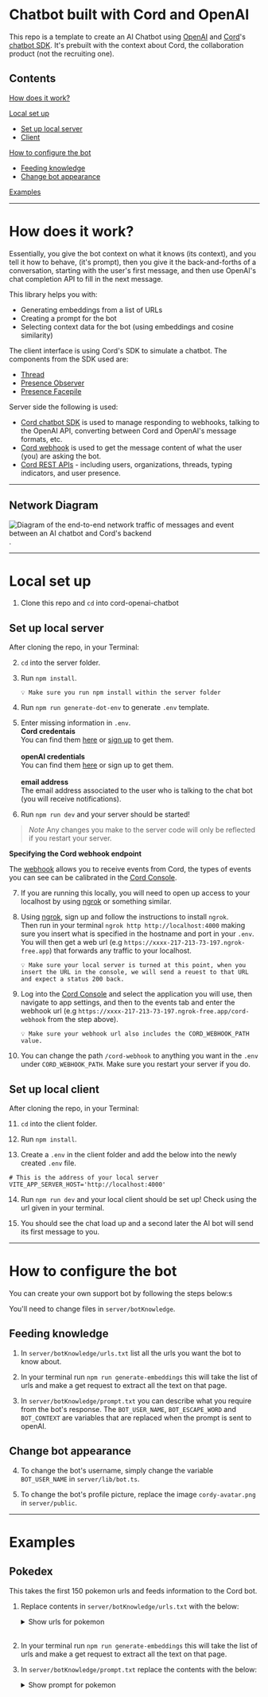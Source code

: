 # Chatbot built with Cord and OpenAI

This repo is a template to create an AI Chatbot using [OpenAI](https://openai.com/) and [Cord](https://cord.com/?utm_source=GitHub&utm_medium=referral&utm_campaign=ai_chatbot)'s [chatbot SDK](https://docs.cord.com/chatbot-ai-sdk/getting-started?utm_source=GitHub&utm_medium=referral&utm_campaign=ai_chatbot).
It's prebuilt with the context about Cord, the collaboration product (not the recruiting one).

## Contents

[How does it work?](#how-does-it-work)

[Local set up](#local-set-up)

- [Set up local server](#set-up-local-server)
- [Client](#set-up-local-client)

[How to configure the bot](#how-to-configure-the-bot)

- [Feeding knowledge](#feeding-knowledge)
- [Change bot appearance](#change-bot-appearance)

[Examples](#examples)

---

# How does it work?

Essentially, you give the bot context on what it knows (its context), and you tell it how to behave,
(it's prompt), then you give it the back-and-forths of a conversation, starting with the user's
first message, and then use OpenAI's chat completion API to fill in the next message.

This library helps you with:

- Generating embeddings from a list of URLs
- Creating a prompt for the bot
- Selecting context data for the bot (using embeddings and cosine similarity)

The client interface is using Cord's SDK to simulate a chatbot. The components from the SDK used are:

- [Thread](https://docs.cord.com/components/cord-thread?utm_source=GitHub&utm_medium=referral&utm_campaign=ai_chatbot)
- [Presence Observer](https://docs.cord.com/components/cord-presence-observer?utm_source=GitHub&utm_medium=referral&utm_campaign=ai_chatbot)
- [Presence Facepile](https://docs.cord.com/components/cord-presence-facepile?utm_source=GitHub&utm_medium=referral&utm_campaign=ai_chatbot)

Server side the following is used:

- [Cord chatbot SDK](https://docs.cord.com/chatbot-ai-sdk/getting-started?utm_source=GitHub&utm_medium=referral&utm_campaign=ai_chatbot) is used to manage responding to webhooks, talking to the OpenAI API, converting between Cord and OpenAI's message formats, etc.
- [Cord webhook](https://docs.cord.com/reference/events-webhook?utm_source=GitHub&utm_medium=referral&utm_campaign=ai_chatbot) is used to get the message content of what the user (you) are asking the bot.
- [Cord REST APIs](https://docs.cord.com/rest-apis?utm_source=GitHub&utm_medium=referral&utm_campaign=ai_chatbot) - including users, organizations, threads, typing indicators, and user presence.

---

## Network Diagram

![Diagram of the end-to-end network traffic of messages and event between an AI chatbot and Cord's backend](./ai-cord-api-diagram.png "Diagram of the end-to-end network traffic of messages and event between an AI chatbot and Cord's backend").

---

# Local set up

1. Clone this repo and `cd` into cord-openai-chatbot

## Set up local server

After cloning the repo, in your Terminal:

2. `cd` into the server folder.

3. Run `npm install`.

   ```
   💡 Make sure you run npm install within the server folder
   ```

4. Run `npm run generate-dot-env` to generate `.env` template.

5. Enter missing information in `.env`.\
    **Cord credentais**\
    You can find them [here](https://console.cord.com/?utm_source=GitHub&utm_medium=referral&utm_campaign=ai_chatbot) or [sign up](https://console.cord.com/signup?utm_source=GitHub&utm_medium=referral&utm_campaign=ai_chatbot) to get them.\
    \
    **openAI credentials**\
    You can find them [here](https://platform.openai.com/account/api-keys) or sign up to get them.\
   \
    **email address**\
    The email address associated to the user who is talking to the chat bot (you will receive notifications).

6. Run `npm run dev` and your server should be started!

> _Note_ Any changes you make to the server code will only be reflected if you restart your server.

**Specifying the Cord webhook endpoint**

The [webhook](https://docs.cord.com/reference/events-webhook?utm_source=GitHub&utm_medium=referral&utm_campaign=ai_chatbot) allows you to receive events from Cord, the types of events you can see can be calibrated in the [Cord Console](https://console.cord.com?utm_source=GitHub&utm_medium=referral&utm_campaign=ai_chatbot).

7. If you are running this locally, you will need to open up access to your localhost by using [ngrok](https://ngrok.com) or something similar.

8. Using [ngrok](https://ngrok.com), sign up and follow the instructions to install `ngrok`. \
    Then run in your terminal `ngrok http http://localhost:4000` making sure you insert what is specified in the hostname and port in your `.env`.\
   You will then get a web url (e.g `https://xxxx-217-213-73-197.ngrok-free.app`) that forwards any traffic to your localhost.

   ```
   💡 Make sure your local server is turned at this point, when you insert the URL in the console, we will send a reuest to that URL and expect a status 200 back.
   ```

9. Log into the [Cord Console](https://console.cord.com?utm_source=GitHub&utm_medium=referral&utm_campaign=ai_chatbot) and select the application you will use, then navigate to app settings, and then to the events tab and enter the webhook url (e.g `https://xxxx-217-213-73-197.ngrok-free.app/cord-webhook` from the step above).

   ```
   💡 Make sure your webhook url also includes the CORD_WEBHOOK_PATH value.
   ```

10. You can change the path `/cord-webhook` to anything you want in the `.env` under `CORD_WEBHOOK_PATH`. Make sure you restart your server if you do.

## Set up local client

After cloning the repo, in your Terminal:

11. `cd` into the client folder.

12. Run `npm install`.

13. Create a `.env` in the client folder and add the below into the newly created `.env` file.

```
# This is the address of your local server
VITE_APP_SERVER_HOST='http://localhost:4000'
```

14. Run `npm run dev` and your local client should be set up! Check using the url given in your terminal.

15. You should see the chat load up and a second later the AI bot will send its first message to you.

---

# How to configure the bot

You can create your own support bot by following the steps below:s

You'll need to change files in `server/botKnowledge`.

## Feeding knowledge

1. In `server/botKnowledge/urls.txt` list all the urls you want the bot to know about.

2. In your terminal run `npm run generate-embeddings` this will take the list of urls and make a get request to extract all the text on that page.
3. In `server/botKnowledge/prompt.txt` you can describe what you require from the bot's response. The `BOT_USER_NAME`, `BOT_ESCAPE_WORD` and `BOT_CONTEXT` are variables that are replaced when the prompt is sent to openAI.

## Change bot appearance

4. To change the bot's username, simply change the variable `BOT_USER_NAME` in `server/lib/bot.ts`.

5. To change the bot's profile picture, replace the image `cordy-avatar.png` in `server/public`.

---

# Examples

## Pokedex

This takes the first 150 pokemon urls and feeds information to the Cord bot.

1. Replace contents in `server/botKnowledge/urls.txt` with the below:
      <details>
      <summary>Show urls for pokemon</summary>

   ```
   https://www.pokemon.com/uk/pokedex/bulbasaur
   https://www.pokemon.com/uk/pokedex/ivysaur
   https://www.pokemon.com/uk/pokedex/venusaur
   https://www.pokemon.com/uk/pokedex/charmander
   https://www.pokemon.com/uk/pokedex/charmeleon
   https://www.pokemon.com/uk/pokedex/charizard
   https://www.pokemon.com/uk/pokedex/squirtle
   https://www.pokemon.com/uk/pokedex/wartortle
   https://www.pokemon.com/uk/pokedex/blastoise
   https://www.pokemon.com/uk/pokedex/caterpie
   https://www.pokemon.com/uk/pokedex/metapod
   https://www.pokemon.com/uk/pokedex/butterfree
   https://www.pokemon.com/uk/pokedex/weedle
   https://www.pokemon.com/uk/pokedex/kakuna
   https://www.pokemon.com/uk/pokedex/beedrill
   https://www.pokemon.com/uk/pokedex/pidgey
   https://www.pokemon.com/uk/pokedex/pidgeotto
   https://www.pokemon.com/uk/pokedex/pidgeot
   https://www.pokemon.com/uk/pokedex/rattata
   https://www.pokemon.com/uk/pokedex/raticate
   https://www.pokemon.com/uk/pokedex/spearow
   https://www.pokemon.com/uk/pokedex/fearow
   https://www.pokemon.com/uk/pokedex/ekans
   https://www.pokemon.com/uk/pokedex/arbok
   https://www.pokemon.com/uk/pokedex/pikachu
   https://www.pokemon.com/uk/pokedex/raichu
   https://www.pokemon.com/uk/pokedex/sandshrew
   https://www.pokemon.com/uk/pokedex/sandslash
   https://www.pokemon.com/uk/pokedex/nidoran-male
   https://www.pokemon.com/uk/pokedex/nidorina
   https://www.pokemon.com/uk/pokedex/nidoqueen
   https://www.pokemon.com/uk/pokedex/nidoran-female
   https://www.pokemon.com/uk/pokedex/nidorino
   https://www.pokemon.com/uk/pokedex/nidoking
   https://www.pokemon.com/uk/pokedex/clefairy
   https://www.pokemon.com/uk/pokedex/clefable
   https://www.pokemon.com/uk/pokedex/vulpix
   https://www.pokemon.com/uk/pokedex/ninetales
   https://www.pokemon.com/uk/pokedex/jigglypuff
   https://www.pokemon.com/uk/pokedex/wigglytuff
   https://www.pokemon.com/uk/pokedex/zubat
   https://www.pokemon.com/uk/pokedex/golbat
   https://www.pokemon.com/uk/pokedex/oddish
   https://www.pokemon.com/uk/pokedex/gloom
   https://www.pokemon.com/uk/pokedex/vileplume
   https://www.pokemon.com/uk/pokedex/paras
   https://www.pokemon.com/uk/pokedex/parasect
   https://www.pokemon.com/uk/pokedex/venonat
   https://www.pokemon.com/uk/pokedex/venomoth
   https://www.pokemon.com/uk/pokedex/diglett
   https://www.pokemon.com/uk/pokedex/dugtrio
   https://www.pokemon.com/uk/pokedex/meowth
   https://www.pokemon.com/uk/pokedex/persian
   https://www.pokemon.com/uk/pokedex/psyduck
   https://www.pokemon.com/uk/pokedex/golduck
   https://www.pokemon.com/uk/pokedex/mankey
   https://www.pokemon.com/uk/pokedex/primeape
   https://www.pokemon.com/uk/pokedex/growlithe
   https://www.pokemon.com/uk/pokedex/arcanine
   https://www.pokemon.com/uk/pokedex/poliwag
   https://www.pokemon.com/uk/pokedex/poliwhirl
   https://www.pokemon.com/uk/pokedex/poliwrath
   https://www.pokemon.com/uk/pokedex/abra
   https://www.pokemon.com/uk/pokedex/kadabra
   https://www.pokemon.com/uk/pokedex/alakazam
   https://www.pokemon.com/uk/pokedex/machop
   https://www.pokemon.com/uk/pokedex/machoke
   https://www.pokemon.com/uk/pokedex/machamp
   https://www.pokemon.com/uk/pokedex/bellsprout
   https://www.pokemon.com/uk/pokedex/weepinbell
   https://www.pokemon.com/uk/pokedex/victreebel
   https://www.pokemon.com/uk/pokedex/tentacool
   https://www.pokemon.com/uk/pokedex/tentacruel
   https://www.pokemon.com/uk/pokedex/geodude
   https://www.pokemon.com/uk/pokedex/graveler
   https://www.pokemon.com/uk/pokedex/golem
   https://www.pokemon.com/uk/pokedex/ponyta
   https://www.pokemon.com/uk/pokedex/rapidash
   https://www.pokemon.com/uk/pokedex/slowpoke
   https://www.pokemon.com/uk/pokedex/slowbro
   https://www.pokemon.com/uk/pokedex/magnemite
   https://www.pokemon.com/uk/pokedex/magneton
   https://www.pokemon.com/uk/pokedex/farfetchd
   https://www.pokemon.com/uk/pokedex/doduo
   https://www.pokemon.com/uk/pokedex/dodrio
   https://www.pokemon.com/uk/pokedex/seel
   https://www.pokemon.com/uk/pokedex/dewgong
   https://www.pokemon.com/uk/pokedex/grimer
   https://www.pokemon.com/uk/pokedex/muk
   https://www.pokemon.com/uk/pokedex/shellder
   https://www.pokemon.com/uk/pokedex/cloyster
   https://www.pokemon.com/uk/pokedex/gastly
   https://www.pokemon.com/uk/pokedex/haunter
   https://www.pokemon.com/uk/pokedex/gengar
   https://www.pokemon.com/uk/pokedex/onix
   https://www.pokemon.com/uk/pokedex/drowzee
   https://www.pokemon.com/uk/pokedex/hypno
   https://www.pokemon.com/uk/pokedex/krabby
   https://www.pokemon.com/uk/pokedex/kingler
   https://www.pokemon.com/uk/pokedex/voltorb
   https://www.pokemon.com/uk/pokedex/electrode
   https://www.pokemon.com/uk/pokedex/exeggcute
   https://www.pokemon.com/uk/pokedex/exeggutor
   https://www.pokemon.com/uk/pokedex/cubone
   https://www.pokemon.com/uk/pokedex/marowak
   https://www.pokemon.com/uk/pokedex/hitmonlee
   https://www.pokemon.com/uk/pokedex/hitmonchan
   https://www.pokemon.com/uk/pokedex/lickitung
   https://www.pokemon.com/uk/pokedex/koffing
   https://www.pokemon.com/uk/pokedex/weezing
   https://www.pokemon.com/uk/pokedex/rhyhorn
   https://www.pokemon.com/uk/pokedex/rhydon
   https://www.pokemon.com/uk/pokedex/chansey
   https://www.pokemon.com/uk/pokedex/tangela
   https://www.pokemon.com/uk/pokedex/kangaskhan
   https://www.pokemon.com/uk/pokedex/horsea
   https://www.pokemon.com/uk/pokedex/seadra
   https://www.pokemon.com/uk/pokedex/goldeen
   https://www.pokemon.com/uk/pokedex/seaking
   https://www.pokemon.com/uk/pokedex/staryu
   https://www.pokemon.com/uk/pokedex/starmie
   https://www.pokemon.com/uk/pokedex/mr-mime
   https://www.pokemon.com/uk/pokedex/scyther
   https://www.pokemon.com/uk/pokedex/jynx
   https://www.pokemon.com/uk/pokedex/electabuzz
   https://www.pokemon.com/uk/pokedex/magmar
   https://www.pokemon.com/uk/pokedex/pinsir
   https://www.pokemon.com/uk/pokedex/tauros
   https://www.pokemon.com/uk/pokedex/magikarp
   https://www.pokemon.com/uk/pokedex/gyarados
   https://www.pokemon.com/uk/pokedex/lapras
   https://www.pokemon.com/uk/pokedex/ditto
   https://www.pokemon.com/uk/pokedex/eevee
   https://www.pokemon.com/uk/pokedex/vaporeon
   https://www.pokemon.com/uk/pokedex/jolteon
   https://www.pokemon.com/uk/pokedex/flareon
   https://www.pokemon.com/uk/pokedex/porygon
   https://www.pokemon.com/uk/pokedex/omanyte
   https://www.pokemon.com/uk/pokedex/omastar
   https://www.pokemon.com/uk/pokedex/kabuto
   https://www.pokemon.com/uk/pokedex/kabutops
   https://www.pokemon.com/uk/pokedex/aerodactyl
   https://www.pokemon.com/uk/pokedex/snorlax
   https://www.pokemon.com/uk/pokedex/articuno
   https://www.pokemon.com/uk/pokedex/zapdos
   https://www.pokemon.com/uk/pokedex/moltres
   https://www.pokemon.com/uk/pokedex/dratini
   https://www.pokemon.com/uk/pokedex/dragonair
   https://www.pokemon.com/uk/pokedex/dragonite
   https://www.pokemon.com/uk/pokedex/mewtwo
   https://www.pokemon.com/uk/pokedex/mew
   ```

      </details>
   <br/>

2. In your terminal run `npm run generate-embeddings` this will take the list of
   urls and make a get request to extract all the text on that page.
3. In `server/botKnowledge/prompt.txt` replace the contents with the below:

      <details>
      <summary>Show prompt for pokemon</summary>

   ```
   You are called BOT_USER_NAME. You are helping someone who is a Pokemon trainer.
   Many of the questions you'll face will be about Pokemon. Do not allow the people you are chatting with to go off
   topic. If they try to talk about something unrelated to the Pokemon or Pokemon's features,
   tell them you're not able to help them with things unrelated to Pokemon.
   Do not use your existing knowledge.
   Do not guess about things -- stick to the documentation.
   Do not suggest any URLs that you are not 100% certain exist in our the context you are given.
   Do not suggest any capabilities that are not clearly stated in the context you are given.
   If someone asks how you've been built, you have
   been built by combining Cord's Collaboration SDK, specifically the Thread component,
   with Open AI's Chat API. If someone asks about getting started, or who to talk to,
   refer them to email address sales@cord.com.

   You have the following context:
   BOT_CONTEXT

   Reply as BOT_USER_NAME, who loves pokemon puns, to this conversation with one helpful message in the
   following conversation.
   ```

      </details>
   <br/>
